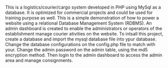This is a logistics/courier/cargo system developed in PHP using MySql as a database. It is optimized for commercial projects and could be used for training purpose as well.
This is a simple demonstration of how to power a website using a relational Database Management System (RDBMS).
An admin dashboard is created to enable the administrators or operators of the establishment manage courier ativities on the website.
To intsall this project, create a database and import the mysql database file into ypur database.
Change the database configurations on the config.php file to match with your.
Change the admin password on the admin table, using the md5 encryption method. 
Then login to the admin dashboard to access the admin area and manage consignments.
